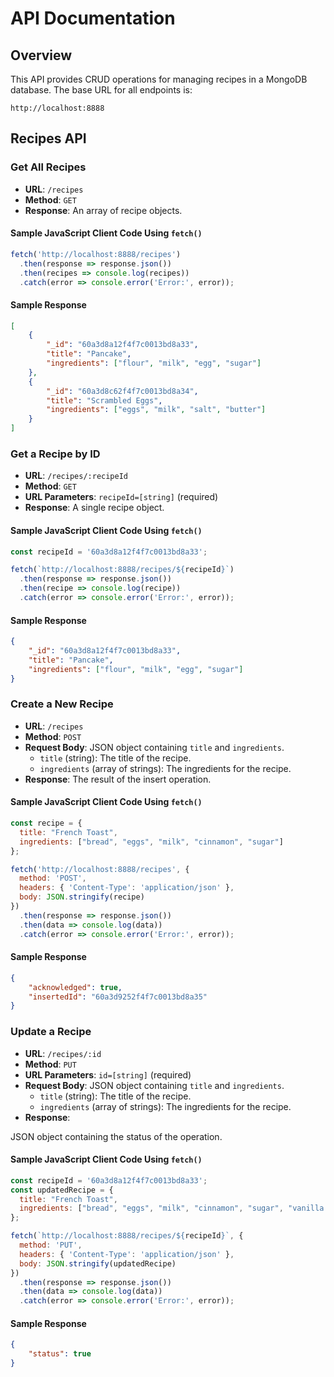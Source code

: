 # API Documentation

## Overview
This API provides CRUD operations for managing recipes in a MongoDB database. The base URL for all endpoints is:

```
http://localhost:8888
```

## Recipes API

### Get All Recipes

- **URL**: `/recipes`
- **Method**: `GET`
- **Response**: An array of recipe objects.

#### Sample JavaScript Client Code Using `fetch()`
```javascript
fetch('http://localhost:8888/recipes')
  .then(response => response.json())
  .then(recipes => console.log(recipes))
  .catch(error => console.error('Error:', error));
```

#### Sample Response
```json
[
    {
        "_id": "60a3d8a12f4f7c0013bd8a33",
        "title": "Pancake",
        "ingredients": ["flour", "milk", "egg", "sugar"]
    },
    {
        "_id": "60a3d8c62f4f7c0013bd8a34",
        "title": "Scrambled Eggs",
        "ingredients": ["eggs", "milk", "salt", "butter"]
    }
]
```

### Get a Recipe by ID

- **URL**: `/recipes/:recipeId`
- **Method**: `GET`
- **URL Parameters**: `recipeId=[string]` (required)
- **Response**: A single recipe object.

#### Sample JavaScript Client Code Using `fetch()`
```javascript
const recipeId = '60a3d8a12f4f7c0013bd8a33';

fetch(`http://localhost:8888/recipes/${recipeId}`)
  .then(response => response.json())
  .then(recipe => console.log(recipe))
  .catch(error => console.error('Error:', error));
```

#### Sample Response
```json
{
    "_id": "60a3d8a12f4f7c0013bd8a33",
    "title": "Pancake",
    "ingredients": ["flour", "milk", "egg", "sugar"]
}
```

### Create a New Recipe

- **URL**: `/recipes`
- **Method**: `POST`
- **Request Body**: JSON object containing `title` and `ingredients`.
  - `title` (string): The title of the recipe.
  - `ingredients` (array of strings): The ingredients for the recipe.
- **Response**: The result of the insert operation.

#### Sample JavaScript Client Code Using `fetch()`
```javascript
const recipe = {
  title: "French Toast",
  ingredients: ["bread", "eggs", "milk", "cinnamon", "sugar"]
};

fetch('http://localhost:8888/recipes', {
  method: 'POST',
  headers: { 'Content-Type': 'application/json' },
  body: JSON.stringify(recipe)
})
  .then(response => response.json())
  .then(data => console.log(data))
  .catch(error => console.error('Error:', error));
```

#### Sample Response
```json
{
    "acknowledged": true,
    "insertedId": "60a3d9252f4f7c0013bd8a35"
}
```

### Update a Recipe

- **URL**: `/recipes/:id`
- **Method**: `PUT`
- **URL Parameters**: `id=[string]` (required)
- **Request Body**: JSON object containing `title` and `ingredients`.
  - `title` (string): The title of the recipe.
  - `ingredients` (array of strings): The ingredients for the recipe.
- **Response**:

 JSON object containing the status of the operation.

#### Sample JavaScript Client Code Using `fetch()`
```javascript
const recipeId = '60a3d8a12f4f7c0013bd8a33';
const updatedRecipe = {
  title: "French Toast",
  ingredients: ["bread", "eggs", "milk", "cinnamon", "sugar", "vanilla extract"]
};

fetch(`http://localhost:8888/recipes/${recipeId}`, {
  method: 'PUT',
  headers: { 'Content-Type': 'application/json' },
  body: JSON.stringify(updatedRecipe)
})
  .then(response => response.json())
  .then(data => console.log(data))
  .catch(error => console.error('Error:', error));
```

#### Sample Response
```json
{
    "status": true
}
```